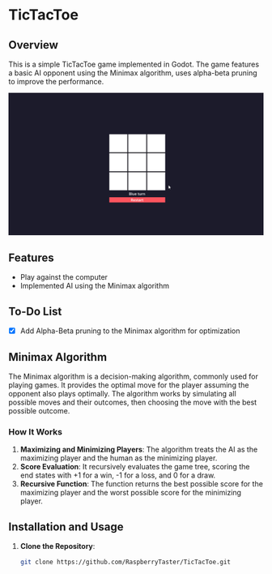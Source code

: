 # TicTacToe

## Overview
This is a simple TicTacToe game implemented in Godot. The game features a basic AI opponent using the Minimax algorithm, uses alpha-beta pruning to improve the performance.

![TicTacToe Game](https://github.com/RaspberryTaster/TicTacToe/blob/main/NVIDIA_Share_qOZ8E9RTuR.gif)

## Features
- Play against the computer
- Implemented AI using the Minimax algorithm

## To-Do List
- [x] Add Alpha-Beta pruning to the Minimax algorithm for optimization


## Minimax Algorithm
The Minimax algorithm is a decision-making algorithm, commonly used for playing games. It provides the optimal move for the player assuming the opponent also plays optimally. The algorithm works by simulating all possible moves and their outcomes, then choosing the move with the best possible outcome.

### How It Works
1. **Maximizing and Minimizing Players**: The algorithm treats the AI as the maximizing player and the human as the minimizing player.
2. **Score Evaluation**: It recursively evaluates the game tree, scoring the end states with +1 for a win, -1 for a loss, and 0 for a draw.
3. **Recursive Function**: The function returns the best possible score for the maximizing player and the worst possible score for the minimizing player.

## Installation and Usage
1. **Clone the Repository**:
   ```sh
   git clone https://github.com/RaspberryTaster/TicTacToe.git
